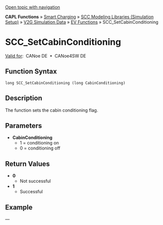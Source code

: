 [Open topic with navigation](../../../../../CANoeDEFamily.htm#Topics/CAPLFunctions/SmartCharging/Functions/CAPLfunctionSCCSetCabinConditioning.md)

**CAPL Functions** » [Smart Charging](../CAPLFunctionsSmartChargingOverview.md) » [SCC Modeling Libraries (Simulation Setup)](../CAPLFunctionsSmartChargingOverview.md#BMNodeayerDLL) » [V2G Simulation Data](../CAPLFunctionsSmartChargingOverview.md#V2GSimDataWrite) » [EV Functions](../CAPLFunctionsSmartChargingOverview.md#V2GSimDataWrite) » SCC_SetCabinConditioning

# SCC_SetCabinConditioning

[Valid for](../../../Shared/FeatureAvailability.md):  CANoe DE  •  CANoe4SW DE

## Function Syntax

`long SCC_SetCabinConditioning (long CabinConditioning)`

## Description

The function sets the cabin conditioning flag.

## Parameters

- **CabinConditioning**
  - 1 = conditioning on
  - 0 = conditioning off

## Return Values

- **0**
  - Not successful
- **1**
  - Successful

## Example

—
